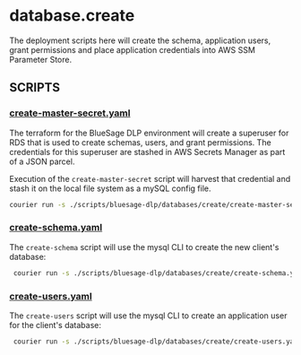 # database.create

The deployment scripts here will create the schema, application users, grant permissions and place application credentials into AWS SSM Parameter Store.

## SCRIPTS

### [create-master-secret.yaml](create-master-secret.yaml)

The terraform for the BlueSage DLP environment will create a superuser for RDS that is used to create schemas, users, and grant permissions. The credentials for this superuser are stashed in AWS Secrets Manager as part of a JSON parcel.

Execution of the `create-master-secret` script will harvest that credential and stash it on the local file system as a mySQL config file.

```sh
courier run -s ./scripts/bluesage-dlp/databases/create/create-master-secret.yaml -c 2024client -e dev
```

### [create-schema.yaml](create-schema.yaml)

The `create-schema` script will use the mysql CLI to create the new client's database:

```sh
 courier run -s ./scripts/bluesage-dlp/databases/create/create-schema.yaml -c 2024client -e dev
```


### [create-users.yaml](create-schema.yaml)

The `create-users` script will use the mysql CLI to create an application user for the client's database:

```sh
 courier run -s ./scripts/bluesage-dlp/databases/create/create-users.yaml -c 2024client -e dev
```